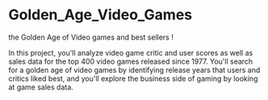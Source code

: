 # Golden_Age_Video_Games
the Golden Age of Video games and best sellers !


In this project, you'll analyze video game critic and user scores as well as sales data for the top 400 video games released since 1977.
You'll search for a golden age of video games by identifying release years that users and critics liked best,
and you'll explore the business side of gaming by looking at game sales data.

